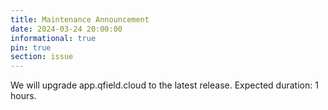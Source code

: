 ```yaml
---
title: Maintenance Announcement 
date: 2024-03-24 20:00:00
informational: true
pin: true
section: issue
---
```


We will upgrade app.qfield.cloud to the latest release.
Expected duration: 1 hours.
